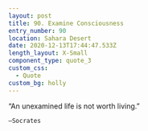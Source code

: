```yaml
---
layout: post
title: 90. Examine Consciousness
entry_number: 90
location: Sahara Desert
date: 2020-12-13T17:44:47.533Z
length_layout: X-Small
component_type: quote_3
custom_css:
  - Quote
custom_bg: holly
---
```

“An unexamined life is not worth living.” 
	
	–Socrates
